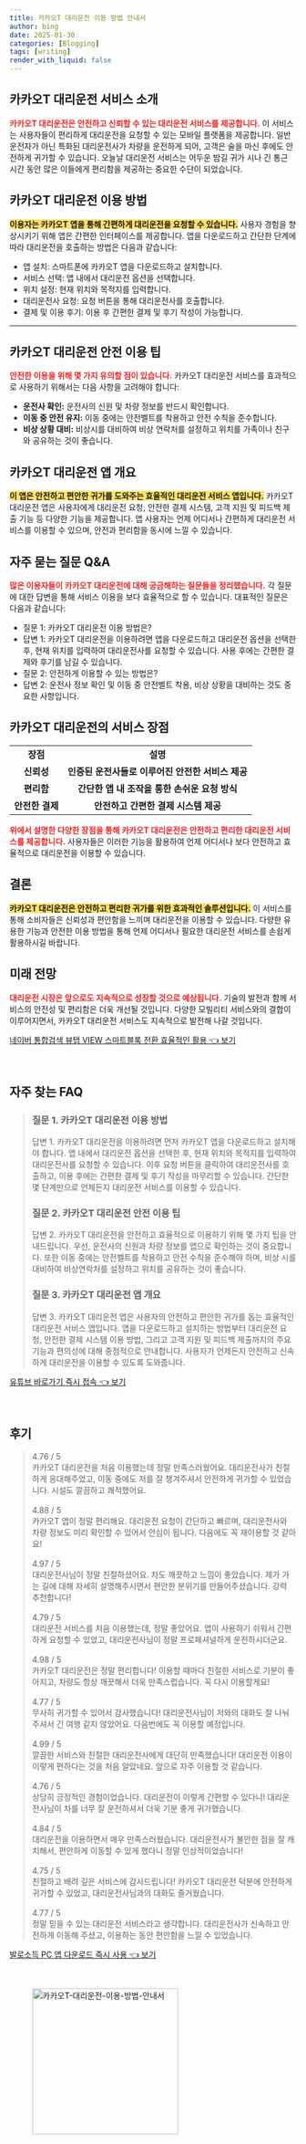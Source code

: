 ```yaml
---
title: 카카오T 대리운전 이용 방법 안내서
author: bing
date: 2025-01-30
categories: [Blogging]
tags: [writing]
render_with_liquid: false
---
```



<h2 id='카카오T대리운전소개'>카카오T 대리운전 서비스 소개</h2>

<p><b><span style="color: #ee2323;">카카오T 대리운전은 안전하고 신뢰할 수 있는 대리운전 서비스를 제공합니다.</span></b> 이 서비스는 사용자들이 편리하게 대리운전을 요청할 수 있는 모바일 플랫폼을 제공합니다. 일반 운전자가 아닌 특화된 대리운전사가 차량을 운전하게 되어, 고객은 술을 마신 후에도 안전하게 귀가할 수 있습니다. 오늘날 대리운전 서비스는 어두운 밤길 귀가 시나 긴 통근 시간 동안 많은 이들에게 편리함을 제공하는 중요한 수단이 되었습니다.</p>

<h2 id='이용방법'>카카오T 대리운전 이용 방법</h2>

<p><b><span style="background-color: #ffe066;">이용자는 카카오T 앱을 통해 간편하게 대리운전을 요청할 수 있습니다.</span></b> 사용자 경험을 향상시키기 위해 앱은 간편한 인터페이스를 제공합니다. 앱을 다운로드하고 간단한 단계에 따라 대리운전을 호출하는 방법은 다음과 같습니다:</p>

<ul>
    <li>앱 설치: 스마트폰에 카카오T 앱을 다운로드하고 설치합니다.</li>
    <li>서비스 선택: 앱 내에서 대리운전 옵션을 선택합니다.</li>
    <li>위치 설정: 현재 위치와 목적지를 입력합니다.</li>
    <li>대리운전사 요청: 요청 버튼을 통해 대리운전사를 호출합니다.</li>
    <li>결제 및 이용 후기: 이용 후 간편한 결제 및 후기 작성이 가능합니다.</li>
</ul>

<hr />

<h2 id='안전이용팁'>카카오T 대리운전 안전 이용 팁</h2>

<p><b><span style="color: #ee2323;">안전한 이용을 위해 몇 가지 유의할 점이 있습니다.</span></b> 카카오T 대리운전 서비스를 효과적으로 사용하기 위해서는 다음 사항을 고려해야 합니다:</p>

<ul>
    <li><b>운전사 확인:</b> 운전사의 신원 및 차량 정보를 반드시 확인합니다.</li>
    <li><b>이동 중 안전 유지:</b> 이동 중에는 안전벨트를 착용하고 안전 수칙을 준수합니다.</li>
    <li><b>비상 상황 대비:</b> 비상시를 대비하여 비상 연락처를 설정하고 위치를 가족이나 친구와 공유하는 것이 좋습니다.</li>
</ul>

<h2 id='앱개요'>카카오T 대리운전 앱 개요</h2>

<p><b><span style="background-color: #ffe066;">이 앱은 안전하고 편안한 귀가를 도와주는 효율적인 대리운전 서비스 앱입니다.</span></b> 카카오T 대리운전 앱은 사용자에게 대리운전 요청, 안전한 결제 시스템, 고객 지원 및 피드백 제출 기능 등 다양한 기능을 제공합니다. 앱 사용자는 언제 어디서나 간편하게 대리운전 서비스를 이용할 수 있으며, 안전과 편리함을 동시에 느낄 수 있습니다.</p>

<h2 id='이용후기'>자주 묻는 질문 Q&A</h2>

<p><b><span style="color: #ee2323;">많은 이용자들이 카카오T 대리운전에 대해 궁금해하는 질문들을 정리했습니다.</span></b> 각 질문에 대한 답변을 통해 서비스 이용을 보다 효율적으로 할 수 있습니다. 대표적인 질문은 다음과 같습니다:</p>

<ul>
    <li>질문 1: 카카오T 대리운전 이용 방법은?</li>
    <li>답변 1: 카카오T 대리운전을 이용하려면 앱을 다운로드하고 대리운전 옵션을 선택한 후, 현재 위치를 입력하여 대리운전사를 요청할 수 있습니다. 사용 후에는 간편한 결제와 후기를 남길 수 있습니다.</li>
    <li>질문 2: 안전하게 이용할 수 있는 방법은?</li>
    <li>답변 2: 운전사 정보 확인 및 이동 중 안전벨트 착용, 비상 상황을 대비하는 것도 중요한 사항입니다.</li>
</ul>

<h2 id='서비스장점'>카카오T 대리운전의 서비스 장점</h2>

<table>
    <tr>
        <td style="text-align: center; height: 17px;"><b>장점</b></td>
        <td style="text-align: center; height: 17px;"><b>설명</b></td>
    </tr>
    <tr>
        <td style="text-align: center; height: 17px;"><b>신뢰성</b></td>
        <td style="text-align: center; height: 17px;"><b>인증된 운전사들로 이루어진 안전한 서비스 제공</b></td>
    </tr>
    <tr>
        <td style="text-align: center; height: 17px;"><b>편리함</b></td>
        <td style="text-align: center; height: 17px;"><b>간단한 앱 내 조작을 통한 손쉬운 요청 방식</b></td>
    </tr>
    <tr>
        <td style="text-align: center; height: 17px;"><b>안전한 결제</b></td>
        <td style="text-align: center; height: 17px;"><b>안전하고 간편한 결제 시스템 제공</b></td>
    </tr>
</table>

<p><b><span style="color: #ee2323;">위에서 설명한 다양한 장점을 통해 카카오T 대리운전은 안전하고 편리한 대리운전 서비스를 제공합니다.</span></b> 사용자들은 이러한 기능을 활용하여 언제 어디서나 보다 안전하고 효율적으로 대리운전을 이용할 수 있습니다.</p>

<h2 id='결론'>결론</h2>

<p><b><span style="background-color: #ffe066;">카카오T 대리운전은 안전하고 편리한 귀가를 위한 효과적인 솔루션입니다.</span></b> 이 서비스를 통해 소비자들은 신뢰성과 편안함을 느끼며 대리운전을 이용할 수 있습니다. 다양한 유용한 기능과 안전한 이용 방법을 통해 언제 어디서나 필요한 대리운전 서비스를 손쉽게 활용하시길 바랍니다.</p>

<h2 id='미래전망'>미래 전망</h2>

<p><b><span style="color: #ee2323;">대리운전 시장은 앞으로도 지속적으로 성장할 것으로 예상됩니다.</span></b> 기술의 발전과 함께 서비스의 안전성 및 편리함은 더욱 개선될 것입니다. 다양한 모빌리티 서비스와의 결합이 이루어지면서, 카카오T 대리운전 서비스도 지속적으로 발전해 나갈 것입니다.</p>


<p><a class="click-button" title="네이버 통합검색 뷰탭 VIEW 스마트블록 전환 효율적인 활용" href="https://greenforu.github.io/posts/%EB%84%A4%EC%9D%B4%EB%B2%84-%ED%86%B5%ED%95%A9%EA%B2%80%EC%83%89-%EB%B7%B0%ED%83%AD-VIEW-%EC%8A%A4%EB%A7%88%ED%8A%B8%EB%B8%94%EB%A1%9D-%EC%A0%84%ED%99%98-%ED%9A%A8%EC%9C%A8%EC%A0%81%EC%9D%B8-%ED%99%9C%EC%9A%A9/" rel="dofollow">네이버 통합검색 뷰탭 VIEW 스마트블록 전환 효율적인 활용 👈 보기</a></p><br>
<h2 id='자주_찾는_FAQ'>자주 찾는 FAQ</h2>
<div itemscope="" itemtype="https://schema.org/FAQPage"> 
<blockquote> 
<div itemscope="" itemprop="mainEntity" itemtype="https://schema.org/Question"> 
<h3 itemprop="name">질문 1. 카카오T 대리운전 이용 방법</h3> 
<div itemscope="" itemprop="acceptedAnswer" itemtype="https://schema.org/Answer"> 
<span itemprop="text"> 
<p>답변 1. 카카오T 대리운전을 이용하려면 먼저 카카오T 앱을 다운로드하고 설치해야 합니다. 앱 내에서 대리운전 옵션을 선택한 후, 현재 위치와 목적지를 입력하여 대리운전사를 요청할 수 있습니다. 이후 요청 버튼을 클릭하여 대리운전사를 호출하고, 이용 후에는 간편한 결제 및 후기 작성을 마무리할 수 있습니다. 간단한 몇 단계만으로 언제든지 대리운전 서비스를 이용할 수 있습니다.</p> 
</span> 
</div> 
</div> 

<div itemscope="" itemprop="mainEntity" itemtype="https://schema.org/Question"> 
<h3 itemprop="name">질문 2. 카카오T 대리운전 안전 이용 팁</h3> 
<div itemscope="" itemprop="acceptedAnswer" itemtype="https://schema.org/Answer"> 
<span itemprop="text"> 
<p>답변 2. 카카오T 대리운전을 안전하고 효율적으로 이용하기 위해 몇 가지 팁을 안내드립니다. 우선, 운전사의 신원과 차량 정보를 앱으로 확인하는 것이 중요합니다. 또한 이동 중에는 안전벨트를 착용하고 안전 수칙을 준수해야 하며, 비상 시를 대비하여 비상연락처를 설정하고 위치를 공유하는 것이 좋습니다.</p> 
</span> 
</div> 
</div> 

<div itemscope="" itemprop="mainEntity" itemtype="https://schema.org/Question"> 
<h3 itemprop="name">질문 3. 카카오T 대리운전 앱 개요</h3> 
<div itemscope="" itemprop="acceptedAnswer" itemtype="https://schema.org/Answer"> 
<span itemprop="text"> 
<p>답변 3. 카카오T 대리운전 앱은 사용자의 안전하고 편안한 귀가를 돕는 효율적인 대리운전 서비스 앱입니다. 앱을 다운로드하고 설치하는 방법부터 대리운전 요청, 안전한 결제 시스템 이용 방법, 그리고 고객 지원 및 피드백 제출까지의 주요 기능과 편의성에 대해 중점적으로 안내합니다. 사용자가 언제든지 안전하고 신속하게 대리운전을 이용할 수 있도록 도와줍니다.</p> 
</span> 
</div> 
</div> 
</blockquote> 
</div>
<p><a class="click-button" title="유튜브 바로가기 즉시 접속" href="https://greenforu.github.io/posts/%EC%9C%A0%ED%8A%9C%EB%B8%8C-%EB%B0%94%EB%A1%9C%EA%B0%80%EA%B8%B0-%EC%A6%89%EC%8B%9C-%EC%A0%91%EC%86%8D/" rel="dofollow">유튜브 바로가기 즉시 접속 👈 보기</a></p><br>
<h2 id='후기'>후기</h2>
<div itemscope itemtype="https://schema.org/Product">
  <blockquote>
    <div itemprop="review" itemscope itemtype="https://schema.org/Review">
      <div itemprop="reviewRating" itemscope itemtype="https://schema.org/Rating"> 
        <span itemprop="ratingValue">4.76</span> / 
        <span itemprop="bestRating">5</span> 
      </div>
      <span itemprop="reviewBody">카카오T 대리운전을 처음 이용했는데 정말 만족스러웠어요. 대리운전사가 친절하게 응대해주었고, 이동 중에도 저를 잘 챙겨주셔서 안전하게 귀가할 수 있었습니다. 시설도 깔끔하고 쾌적했어요.</span>
    </div>
    <br>
    <div itemprop="review" itemscope itemtype="https://schema.org/Review">
      <div itemprop="reviewRating" itemscope itemtype="https://schema.org/Rating"> 
        <span itemprop="ratingValue">4.88</span> / 
        <span itemprop="bestRating">5</span> 
      </div>
      <span itemprop="reviewBody">카카오T 앱이 정말 편리해요. 대리운전 요청이 간단하고 빠르며, 대리운전사와 차량 정보도 미리 확인할 수 있어서 안심이 됩니다. 다음에도 꼭 재이용할 것 같아요!</span>
    </div>
    <br>
    <div itemprop="review" itemscope itemtype="https://schema.org/Review">
      <div itemprop="reviewRating" itemscope itemtype="https://schema.org/Rating"> 
        <span itemprop="ratingValue">4.97</span> / 
        <span itemprop="bestRating">5</span> 
      </div>
      <span itemprop="reviewBody">대리운전사님이 정말 친절하셨어요. 차도 깨끗하고 느낌이 좋았습니다. 제가 가는 길에 대해 자세히 설명해주시면서 편안한 분위기를 만들어주셨습니다. 강력 추천합니다!</span>
    </div>
    <br>
    <div itemprop="review" itemscope itemtype="https://schema.org/Review">
      <div itemprop="reviewRating" itemscope itemtype="https://schema.org/Rating"> 
        <span itemprop="ratingValue">4.79</span> / 
        <span itemprop="bestRating">5</span> 
      </div>
      <span itemprop="reviewBody">대리운전 서비스를 처음 이용했는데, 정말 좋았어요. 앱이 사용하기 쉬워서 간편하게 요청할 수 있었고, 대리운전사님이 정말 프로페셔널하게 운전하시더군요.</span>
    </div>
    <br>
    <div itemprop="review" itemscope itemtype="https://schema.org/Review">
      <div itemprop="reviewRating" itemscope itemtype="https://schema.org/Rating"> 
        <span itemprop="ratingValue">4.98</span> / 
        <span itemprop="bestRating">5</span> 
      </div>
      <span itemprop="reviewBody">카카오T 대리운전은 정말 편리합니다! 이용할 때마다 친절한 서비스로 기분이 좋아지고, 차량도 항상 깨끗해서 더욱 만족스럽습니다. 꼭 다시 이용할게요!</span>
    </div>
    <br>
    <div itemprop="review" itemscope itemtype="https://schema.org/Review">
      <div itemprop="reviewRating" itemscope itemtype="https://schema.org/Rating"> 
        <span itemprop="ratingValue">4.77</span> / 
        <span itemprop="bestRating">5</span> 
      </div>
      <span itemprop="reviewBody">무사히 귀가할 수 있어서 감사했습니다! 대리운전사님이 저와의 대화도 잘 나눠주셔서 긴 여행 같지 않았어요. 다음번에도 꼭 이용할 예정입니다.</span>
    </div>
    <br>
    <div itemprop="review" itemscope itemtype="https://schema.org/Review">
      <div itemprop="reviewRating" itemscope itemtype="https://schema.org/Rating"> 
        <span itemprop="ratingValue">4.99</span> / 
        <span itemprop="bestRating">5</span> 
      </div>
      <span itemprop="reviewBody">깔끔한 서비스와 친절한 대리운전사에게 대단히 만족했습니다! 대리운전 이용이 이렇게 편하다는 것을 처음 알았네요. 앞으로 자주 이용할 것 같습니다.</span>
    </div>
    <br>
    <div itemprop="review" itemscope itemtype="https://schema.org/Review">
      <div itemprop="reviewRating" itemscope itemtype="https://schema.org/Rating"> 
        <span itemprop="ratingValue">4.76</span> / 
        <span itemprop="bestRating">5</span> 
      </div>
      <span itemprop="reviewBody">상당히 긍정적인 경험이었습니다. 대리운전이 이렇게 간편할 수 있다니! 대리운전사님이 차를 너무 잘 운전하셔서 더욱 기분 좋게 귀가했습니다.</span>
    </div>
    <br>
    <div itemprop="review" itemscope itemtype="https://schema.org/Review">
      <div itemprop="reviewRating" itemscope itemtype="https://schema.org/Rating"> 
        <span itemprop="ratingValue">4.84</span> / 
        <span itemprop="bestRating">5</span> 
      </div>
      <span itemprop="reviewBody">대리운전을 이용하면서 매우 만족스러웠습니다. 대리운전사가 불안한 점을 잘 캐치해서, 편안하게 이동할 수 있게 했다니 정말 인상적이었습니다!</span>
    </div>
    <br>
    <div itemprop="review" itemscope itemtype="https://schema.org/Review">
      <div itemprop="reviewRating" itemscope itemtype="https://schema.org/Rating"> 
        <span itemprop="ratingValue">4.75</span> / 
        <span itemprop="bestRating">5</span> 
      </div>
      <span itemprop="reviewBody">친절하고 배려 깊은 서비스에 감사드립니다! 카카오T 대리운전 덕분에 안전하게 귀가할 수 있었고, 대리운전사님과의 대화도 즐거웠습니다.</span>
    </div>
    <br>
    <div itemprop="review" itemscope itemtype="https://schema.org/Review">
      <div itemprop="reviewRating" itemscope itemtype="https://schema.org/Rating"> 
        <span itemprop="ratingValue">4.77</span> / 
        <span itemprop="bestRating">5</span> 
      </div>
      <span itemprop="reviewBody">정말 믿을 수 있는 대리운전 서비스라고 생각합니다. 대리운전사가 신속하고 안전하게 이동해 주셨고, 이용하는 동안 편안함을 느낄 수 있었습니다.</span>
    </div>
  </blockquote>
</div>
<p><a class="click-button" title="발로소득 PC 앱 다운로드 즉시 사용" href="https://greenforu.github.io/posts/%EB%B0%9C%EB%A1%9C%EC%86%8C%EB%93%9D-PC-%EC%95%B1-%EB%8B%A4%EC%9A%B4%EB%A1%9C%EB%93%9C-%EC%A6%89%EC%8B%9C-%EC%82%AC%EC%9A%A9/" rel="dofollow">발로소득 PC 앱 다운로드 즉시 사용 👈 보기</a></p><br>
<figure class="image"><img src="https://greenforu.github.io/assets/img/thumbnail/카카오T-대리운전-이용-방법-안내서.webp" alt="카카오T-대리운전-이용-방법-안내서" width="256" height="256"></figure>